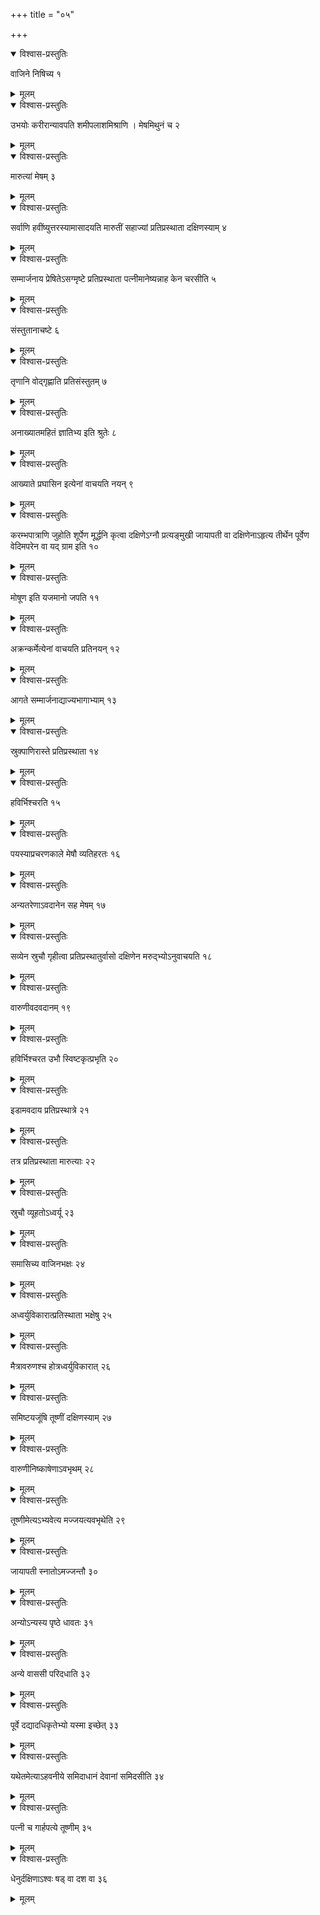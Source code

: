 +++
title = "०५"

+++


<details open><summary>विश्वास-प्रस्तुतिः</summary>

वाजिने निषिच्य १
</details>

<details><summary>मूलम्</summary>

वाजिने निषिच्य १
</details>


<details open><summary>विश्वास-प्रस्तुतिः</summary>

उभयोः करीरान्यावपति शमीपलाशमिश्राणि । मेषमिथुनं च २
</details>

<details><summary>मूलम्</summary>

उभयोः करीरान्यावपति शमीपलाशमिश्राणि । मेषमिथुनं च २
</details>


<details open><summary>विश्वास-प्रस्तुतिः</summary>

मारुत्यां मेषम् ३
</details>

<details><summary>मूलम्</summary>

मारुत्यां मेषम् ३
</details>


<details open><summary>विश्वास-प्रस्तुतिः</summary>

सर्वाणि हवींष्युत्तरस्यामासादयति मारुतीं सहाज्यां प्रतिप्रस्थाता दक्षिणस्याम् ४
</details>

<details><summary>मूलम्</summary>

सर्वाणि हवींष्युत्तरस्यामासादयति मारुतीं सहाज्यां प्रतिप्रस्थाता दक्षिणस्याम् ४
</details>


<details open><summary>विश्वास-प्रस्तुतिः</summary>

सम्मार्जनाय प्रेषितेऽसग्मृष्टे प्रतिप्रस्थाता पत्नीमानेष्यन्नाह केन चरसीति ५
</details>

<details><summary>मूलम्</summary>

सम्मार्जनाय प्रेषितेऽसग्मृष्टे प्रतिप्रस्थाता पत्नीमानेष्यन्नाह केन चरसीति ५
</details>


<details open><summary>विश्वास-प्रस्तुतिः</summary>

संस्तुतानाचष्टे ६
</details>

<details><summary>मूलम्</summary>

संस्तुतानाचष्टे ६
</details>


<details open><summary>विश्वास-प्रस्तुतिः</summary>

तृणानि वोद्गृह्णाति प्रतिसंस्तुतम् ७
</details>

<details><summary>मूलम्</summary>

तृणानि वोद्गृह्णाति प्रतिसंस्तुतम् ७
</details>


<details open><summary>विश्वास-प्रस्तुतिः</summary>

अनाख्यातमहितं ज्ञातिभ्य इति श्रुतेः ८
</details>

<details><summary>मूलम्</summary>

अनाख्यातमहितं ज्ञातिभ्य इति श्रुतेः ८
</details>


<details open><summary>विश्वास-प्रस्तुतिः</summary>

आख्याते प्रघासिन इत्येनां वाचयति नयन् ९
</details>

<details><summary>मूलम्</summary>

आख्याते प्रघासिन इत्येनां वाचयति नयन् ९
</details>


<details open><summary>विश्वास-प्रस्तुतिः</summary>

करम्भपात्राणि जुहोति शूर्पेण मूर्द्धनि कृत्वा दक्षिणेऽग्नौ प्रत्यङ्मुखी जायापती वा दक्षिणेनाऽहृत्य तीर्थेन पूर्वेण वेदिमपरेन वा यद् ग्राम इति १०
</details>

<details><summary>मूलम्</summary>

करम्भपात्राणि जुहोति शूर्पेण मूर्द्धनि कृत्वा दक्षिणेऽग्नौ प्रत्यङ्मुखी जायापती वा दक्षिणेनाऽहृत्य तीर्थेन पूर्वेण वेदिमपरेन वा यद् ग्राम इति १०
</details>


<details open><summary>विश्वास-प्रस्तुतिः</summary>

मोषूण इति यजमानो जपति ११
</details>

<details><summary>मूलम्</summary>

मोषूण इति यजमानो जपति ११
</details>


<details open><summary>विश्वास-प्रस्तुतिः</summary>

अक्रन्कर्मेत्येनां वाचयति प्रतिनयन् १२
</details>

<details><summary>मूलम्</summary>

अक्रन्कर्मेत्येनां वाचयति प्रतिनयन् १२
</details>


<details open><summary>विश्वास-प्रस्तुतिः</summary>

आगते सम्मार्जनाद्याज्यभागाभ्याम् १३
</details>

<details><summary>मूलम्</summary>

आगते सम्मार्जनाद्याज्यभागाभ्याम् १३
</details>


<details open><summary>विश्वास-प्रस्तुतिः</summary>

स्रुक्पाणिरास्ते प्रतिप्रस्थाता १४
</details>

<details><summary>मूलम्</summary>

स्रुक्पाणिरास्ते प्रतिप्रस्थाता १४
</details>


<details open><summary>विश्वास-प्रस्तुतिः</summary>

हविर्भिश्चरति १५
</details>

<details><summary>मूलम्</summary>

हविर्भिश्चरति १५
</details>


<details open><summary>विश्वास-प्रस्तुतिः</summary>

पयस्याप्रचरणकाले मेषौ व्यतिहरतः १६
</details>

<details><summary>मूलम्</summary>

पयस्याप्रचरणकाले मेषौ व्यतिहरतः १६
</details>


<details open><summary>विश्वास-प्रस्तुतिः</summary>

अन्यतरेणाऽवदानेन सह मेषम् १७
</details>

<details><summary>मूलम्</summary>

अन्यतरेणाऽवदानेन सह मेषम् १७
</details>


<details open><summary>विश्वास-प्रस्तुतिः</summary>

सव्येन स्रुचौ गृहीत्वा प्रतिप्रस्थातुर्वासो दक्षिणेन मरुद्भ्योऽनुवाचयति १८
</details>

<details><summary>मूलम्</summary>

सव्येन स्रुचौ गृहीत्वा प्रतिप्रस्थातुर्वासो दक्षिणेन मरुद्भ्योऽनुवाचयति १८
</details>


<details open><summary>विश्वास-प्रस्तुतिः</summary>

वारुणीवदवदानम् १९
</details>

<details><summary>मूलम्</summary>

वारुणीवदवदानम् १९
</details>


<details open><summary>विश्वास-प्रस्तुतिः</summary>

हविर्भिश्चरत उभौ स्विष्टकृत्प्रभृति २०
</details>

<details><summary>मूलम्</summary>

हविर्भिश्चरत उभौ स्विष्टकृत्प्रभृति २०
</details>


<details open><summary>विश्वास-प्रस्तुतिः</summary>

इडामवदाय प्रतिप्रस्थात्रे २१
</details>

<details><summary>मूलम्</summary>

इडामवदाय प्रतिप्रस्थात्रे २१
</details>


<details open><summary>विश्वास-प्रस्तुतिः</summary>

तत्र प्रतिप्रस्थाता मारुत्याः २२
</details>

<details><summary>मूलम्</summary>

तत्र प्रतिप्रस्थाता मारुत्याः २२
</details>


<details open><summary>विश्वास-प्रस्तुतिः</summary>

स्रुचौ व्यूहतोऽध्वर्यू २३
</details>

<details><summary>मूलम्</summary>

स्रुचौ व्यूहतोऽध्वर्यू २३
</details>


<details open><summary>विश्वास-प्रस्तुतिः</summary>

समासिच्य वाजिनभक्षः २४
</details>

<details><summary>मूलम्</summary>

समासिच्य वाजिनभक्षः २४
</details>


<details open><summary>विश्वास-प्रस्तुतिः</summary>

अध्वर्युविकारात्प्रतिस्थाता भक्षेषु २५
</details>

<details><summary>मूलम्</summary>

अध्वर्युविकारात्प्रतिस्थाता भक्षेषु २५
</details>


<details open><summary>विश्वास-प्रस्तुतिः</summary>

मैत्रावरुणश्च होत्रध्वर्युविकारात् २६
</details>

<details><summary>मूलम्</summary>

मैत्रावरुणश्च होत्रध्वर्युविकारात् २६
</details>


<details open><summary>विश्वास-प्रस्तुतिः</summary>

समिष्टयजूंषि तूष्णीं दक्षिणस्याम् २७
</details>

<details><summary>मूलम्</summary>

समिष्टयजूंषि तूष्णीं दक्षिणस्याम् २७
</details>


<details open><summary>विश्वास-प्रस्तुतिः</summary>

वारुणीनिष्काषेणाऽवभृथम् २८
</details>

<details><summary>मूलम्</summary>

वारुणीनिष्काषेणाऽवभृथम् २८
</details>


<details open><summary>विश्वास-प्रस्तुतिः</summary>

तूष्णीमेत्यऽभ्यवेत्य मज्जयत्यवभृथेति २९
</details>

<details><summary>मूलम्</summary>

तूष्णीमेत्यऽभ्यवेत्य मज्जयत्यवभृथेति २९
</details>


<details open><summary>विश्वास-प्रस्तुतिः</summary>

जायापती स्नातोऽमज्जन्तौ ३०
</details>

<details><summary>मूलम्</summary>

जायापती स्नातोऽमज्जन्तौ ३०
</details>


<details open><summary>विश्वास-प्रस्तुतिः</summary>

अन्योऽन्यस्य पृष्ठे धावतः ३१
</details>

<details><summary>मूलम्</summary>

अन्योऽन्यस्य पृष्ठे धावतः ३१
</details>


<details open><summary>विश्वास-प्रस्तुतिः</summary>

अन्ये वाससी परिदधाति ३२
</details>

<details><summary>मूलम्</summary>

अन्ये वाससी परिदधाति ३२
</details>


<details open><summary>विश्वास-प्रस्तुतिः</summary>

पूर्वे दद्यादधिकृतेभ्यो यस्मा इच्छेत् ३३
</details>

<details><summary>मूलम्</summary>

पूर्वे दद्यादधिकृतेभ्यो यस्मा इच्छेत् ३३
</details>


<details open><summary>विश्वास-प्रस्तुतिः</summary>

यथेतमेत्याऽहवनीये समिदाधानं देवानां समिदसीति ३४
</details>

<details><summary>मूलम्</summary>

यथेतमेत्याऽहवनीये समिदाधानं देवानां समिदसीति ३४
</details>


<details open><summary>विश्वास-प्रस्तुतिः</summary>

पत्नी च गार्हपत्ये तूष्णीम् ३५
</details>

<details><summary>मूलम्</summary>

पत्नी च गार्हपत्ये तूष्णीम् ३५
</details>


<details open><summary>विश्वास-प्रस्तुतिः</summary>

धेनुर्दक्षिणाऽश्वः षड् वा दश वा ३६
</details>

<details><summary>मूलम्</summary>

धेनुर्दक्षिणाऽश्वः षड् वा दश वा ३६
</details>
  
  
